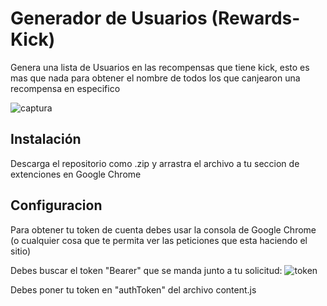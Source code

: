 
# Generador de Usuarios (Rewards-Kick)
Genera una lista de Usuarios en las recompensas que tiene kick, esto es mas que nada para obtener el nombre de todos los que canjearon una recompensa en especifico

![captura](https://github.com/user-attachments/assets/f1f46014-f0f4-4e77-8cdf-f308402323df)



## Instalación

Descarga el repositorio como .zip y arrastra el archivo a tu seccion de extenciones en Google Chrome


## Configuracion

Para obtener tu token de cuenta debes usar la consola de Google Chrome (o cualquier cosa que te permita ver las peticiones que esta haciendo el sitio)

Debes buscar el token "Bearer" que se manda junto a tu solicitud:
![token](https://github.com/user-attachments/assets/22a52ecd-b6cd-4b3e-999f-7e1542d88cf6)


Debes poner tu token en "authToken" del archivo content.js
